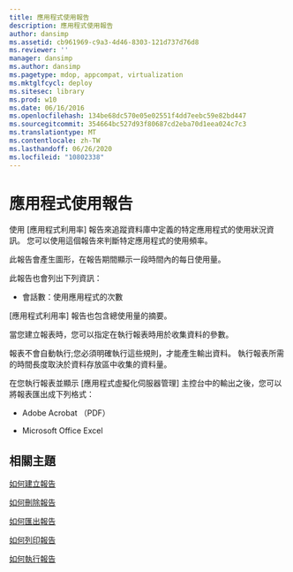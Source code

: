 ```yaml
---
title: 應用程式使用報告
description: 應用程式使用報告
author: dansimp
ms.assetid: cb961969-c9a3-4d46-8303-121d737d76d8
ms.reviewer: ''
manager: dansimp
ms.author: dansimp
ms.pagetype: mdop, appcompat, virtualization
ms.mktglfcycl: deploy
ms.sitesec: library
ms.prod: w10
ms.date: 06/16/2016
ms.openlocfilehash: 134be68dc570e05e02551f4dd7eebc59e82bd447
ms.sourcegitcommit: 354664bc527d93f80687cd2eba70d1eea024c7c3
ms.translationtype: MT
ms.contentlocale: zh-TW
ms.lasthandoff: 06/26/2020
ms.locfileid: "10802338"
---
```

# 應用程式使用報告


使用 [應用程式利用率] 報告來追蹤資料庫中定義的特定應用程式的使用狀況資訊。 您可以使用這個報告來判斷特定應用程式的使用頻率。

此報告會產生圖形，在報告期間顯示一段時間內的每日使用量。

此報告也會列出下列資訊：

-   會話數：使用應用程式的次數

[應用程式利用率] 報告也包含總使用量的摘要。

當您建立報表時，您可以指定在執行報表時用於收集資料的參數。

報表不會自動執行;您必須明確執行這些規則，才能產生輸出資料。 執行報表所需的時間長度取決於資料存放區中收集的資料量。

在您執行報表並顯示 [應用程式虛擬化伺服器管理] 主控台中的輸出之後，您可以將報表匯出成下列格式：

-   Adobe Acrobat （PDF）

-   Microsoft Office Excel

## 相關主題


[如何建立報告](how-to-create-a-reportserver.md)

[如何刪除報告](how-to-delete-a-reportserver.md)

[如何匯出報告](how-to-export-a-reportserver.md)

[如何列印報告](how-to-print-a-reportserver.md)

[如何執行報告](how-to-run-a-reportserver.md)

 

 





